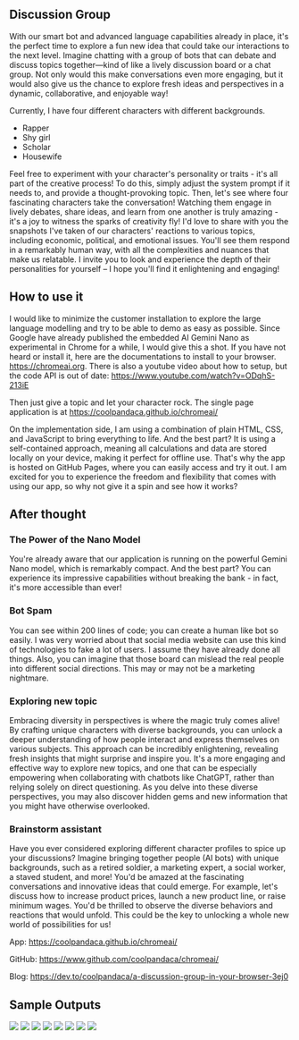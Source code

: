 ## Discussion Group
With our smart bot and advanced language capabilities already in place, it's the perfect time to explore a fun new idea that could take our interactions to the next level. Imagine chatting with a group of bots that can debate and discuss topics together—kind of like a lively discussion board or a chat group. Not only would this make conversations even more engaging, but it would also give us the chance to explore fresh ideas and perspectives in a dynamic, collaborative, and enjoyable way!

Currently, I have four different characters with different backgrounds.
- Rapper
- Shy girl
- Scholar
- Housewife

Feel free to experiment with your character's personality or traits - it's all part of the creative process! To do this, simply adjust the system prompt if it needs to, and provide a thought-provoking topic. Then, let's see where four fascinating characters take the conversation! Watching them engage in lively debates, share ideas, and learn from one another is truly amazing - it's a joy to witness the sparks of creativity fly!
I'd love to share with you the snapshots I've taken of our characters' reactions to various topics, including economic, political, and emotional issues. You'll see them respond in a remarkably human way, with all the complexities and nuances that make us relatable. I invite you to look and experience the depth of their personalities for yourself – I hope you'll find it enlightening and engaging!

## How to use it
I would like to minimize the customer installation to explore the large language modelling and try to be able to demo as easy as possible. Since Google have already published the embedded AI Gemini Nano as experimental in Chrome for a while, I would give this a shot. If you have not heard or install it, here are the documentations to install to your browser. https://chromeai.org. There is also a youtube video about how to setup, but the code API is out of date: https://www.youtube.com/watch?v=ODqhS-213iE

Then just give a topic and let your character rock. The single page application is at https://coolpandaca.github.io/chromeai/

On the implementation side, I am using a combination of plain HTML, CSS, and JavaScript to bring everything to life. And the best part? It is using a self-contained approach, meaning all calculations and data are stored locally on your device, making it perfect for offline use. That's why the app is hosted on GitHub Pages, where you can easily access and try it out. I am excited for you to experience the freedom and flexibility that comes with using our app, so why not give it a spin and see how it works?

## After thought

### The Power of the Nano Model

You're already aware that our application is running on the powerful Gemini Nano model, which is remarkably compact. And the best part? You can experience its impressive capabilities without breaking the bank - in fact, it's more accessible than ever!

### Bot Spam

You can see within 200 lines of code; you can create a human like bot so easily. I was very worried about that social media website can use this kind of technologies to fake a lot of users. I assume they have already done all things. Also, you can imagine that those board can mislead the real people into different social directions. This may or may not be a marketing nightmare.

### Exploring new topic

Embracing diversity in perspectives is where the magic truly comes alive! By crafting unique characters with diverse backgrounds, you can unlock a deeper understanding of how people interact and express themselves on various subjects. This approach can be incredibly enlightening, revealing fresh insights that might surprise and inspire you. It's a more engaging and effective way to explore new topics, and one that can be especially empowering when collaborating with chatbots like ChatGPT, rather than relying solely on direct questioning. As you delve into these diverse perspectives, you may also discover hidden gems and new information that you might have otherwise overlooked.

### Brainstorm assistant

Have you ever considered exploring different character profiles to spice up your discussions? Imagine bringing together people (AI bots) with unique backgrounds, such as a retired soldier, a marketing expert, a social worker, a staved student, and more! You'd be amazed at the fascinating conversations and innovative ideas that could emerge. For example, let's discuss how to increase product prices, launch a new product line, or raise minimum wages. You'd be thrilled to observe the diverse behaviors and reactions that would unfold. This could be the key to unlocking a whole new world of possibilities for us!

App: https://coolpandaca.github.io/chromeai/

GitHub: https://www.github.com/coolpandaca/chromeai/

Blog: https://dev.to/coolpandaca/a-discussion-group-in-your-browser-3ej0

## Sample Outputs
![](https://coolpandaca.github.io/chromeai/images/adv.png)
![](https://coolpandaca.github.io/chromeai/images/deepseek.png)
![](https://coolpandaca.github.io/chromeai/images/grossip.png)
![](https://coolpandaca.github.io/chromeai/images/petition.png)
![](https://coolpandaca.github.io/chromeai/images/putin.png)
![](https://coolpandaca.github.io/chromeai/images/schools.png)
![](https://coolpandaca.github.io/chromeai/images/tarrif.png)
![](https://coolpandaca.github.io/chromeai/images/ubi.png)



